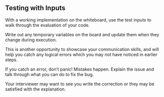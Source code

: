 ## Testing with Inputs

With a working implementation on the whiteboard, use the test inputs to walk through the evaluation of your code.

Write out any temporary variables on the board and update them when they change during execution.

This is another opportunity to showcase your communication skills, and will help you catch any logical errors which you may not have noticed in earlier steps.

If you catch an error, don’t panic! Mistakes happen. Explain the issue and talk through what you can do to fix the bug.

Your interviewer may want to see you write the correction or they may be satisfied with the explanation.
